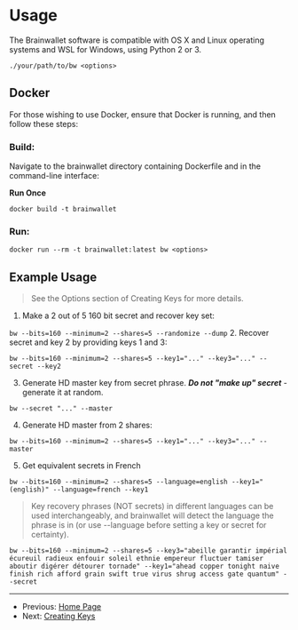 # Usage

The Brainwallet software is compatible with OS X and Linux operating systems and WSL for Windows, using Python 2 or 3.

`./your/path/to/bw <options>`

## Docker

For those wishing to use Docker, ensure that Docker is running, and then follow these steps:

### Build:

Navigate to the brainwallet directory containing Dockerfile and in the command-line interface:

**Run Once**
```
docker build -t brainwallet
```

### Run:

```
docker run --rm -t brainwallet:latest bw <options>
```

## Example Usage

> See the Options section of Creating Keys for more details.

<a name="one"></a>

1. Make a 2 out of 5 160 bit secret and recover key set:

  `bw --bits=160 --minimum=2 --shares=5 --randomize --dump`
2. Recover secret and key 2 by providing keys 1 and 3:

  `bw --bits=160 --minimum=2 --shares=5 --key1="..." --key3="..." --secret --key2`

3. Generate HD master key from secret phrase.  ***Do not "make up" secret*** - generate it at random.

  `bw --secret "..." --master`

4. Generate HD master from 2 shares:

  `bw --bits=160 --minimum=2 --shares=5 --key1="..." --key3="..." --master`

5. Get equivalent secrets in French

  `bw --bits=160 --minimum=2 --shares=5 --language=english --key1="(english)" --language=french --key1`

> Key recovery phrases (NOT secrets) in different languages can be used interchangeably, and brainwallet will detect the language the phrase is in (or use --language before setting a key or secret for certainty).

  ```
  bw --bits=160 --minimum=2 --shares=5 --key3="abeille garantir impérial écureuil radieux enfouir soleil ethnie empereur fluctuer tamiser aboutir digérer détourer tornade" --key1="ahead copper tonight naive finish rich afford grain swift true virus shrug access gate quantum" --secret
  ```

---

+ Previous: [Home Page](README.md "Home Page")
+ Next: [Creating Keys](createOverview.md "Creating Keys")
